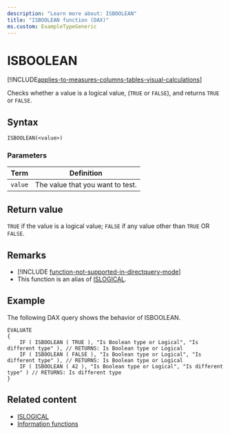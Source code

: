 ```yaml
---
description: "Learn more about: ISBOOLEAN"
title: "ISBOOLEAN function (DAX)"
ms.custom: ExampleTypeGeneric
---
```

# ISBOOLEAN

[!INCLUDE[applies-to-measures-columns-tables-visual-calculations](includes/applies-to-measures-columns-tables-visual-calculations.md)]

Checks whether a value is a logical value, (`TRUE` or `FALSE`), and returns `TRUE` or `FALSE`.

## Syntax

```dax
ISBOOLEAN(<value>)
```

### Parameters

|Term|Definition|
|--------|--------------|
|`value`|The value that you want to test.|

## Return value

`TRUE` if the value is a logical value; `FALSE` if any value other than `TRUE` OR `FALSE`.

## Remarks

- [!INCLUDE [function-not-supported-in-directquery-mode](includes/function-not-supported-in-directquery-mode.md)]
- This function is an alias of [ISLOGICAL](islogical-function-dax.md).

## Example

The following DAX query shows the behavior of ISBOOLEAN.

```dax
EVALUATE
{
    IF ( ISBOOLEAN ( TRUE ), "Is Boolean type or Logical", "Is different type" ), // RETURNS: Is Boolean type or Logical
    IF ( ISBOOLEAN ( FALSE ), "Is Boolean type or Logical", "Is different type" ), // RETURNS: Is Boolean type or Logical
    IF ( ISBOOLEAN ( 42 ), "Is Boolean type or Logical", "Is different type" ) // RETURNS: Is different type
}
```

## Related content
- [ISLOGICAL](islogical-function-dax.md)
- [Information functions](information-functions-dax.md)
